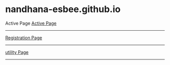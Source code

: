 # nandhana-esbee.github.io
Active Page
[Active Page](https://nandhana-esbee.github.io) <hr>
[Registration Page](https://nandhana-esbee.github.io/reg) <hr>
[utility Page](https://nandhana-esbee.github.io/utility) <hr>
